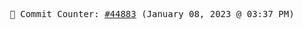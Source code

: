 <p align="center">
    <samp>
        📮 Commit Counter: <a href="https://github.com/Javascript-void0/Javascript-void0/commits/main">#44883</a> (January 08, 2023 @ 03:37 PM)
    </samp>
</p>